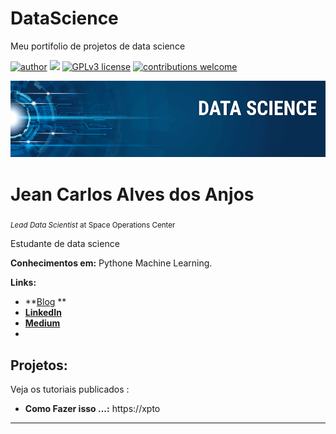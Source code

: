 # DataScience
Meu portifolio de projetos de data science

[![author](https://img.shields.io/badge/author-carlosfab-red.svg)](https://www.linkedin.com/in/carlosfab) [![](https://img.shields.io/badge/python-3.7+-blue.svg)](https://www.python.org/downloads/release/python-365/) [![GPLv3 license](https://img.shields.io/badge/License-GPLv3-blue.svg)](http://perso.crans.org/besson/LICENSE.html) [![contributions welcome](https://img.shields.io/badge/contributions-welcome-brightgreen.svg?style=flat)](https://github.com/carlosfab/data_science/issues)

<p align="center">
  <img src="banner.png" >
</p>

# Jean Carlos Alves dos Anjos

<sub>*Lead Data Scientist* at Space Operations Center</sub>

Estudante de data science



**Conhecimentos em:** Pythone Machine Learning.

**Links:**
* **[Blog](http://xyz.xyz) **
* **[LinkedIn](https://www.linkedin.com/in/xyz)**
* **[Medium](https://www.medium.com)**
* 


## Projetos:
Veja os tutoriais publicados :

* **Como Fazer isso ...:** https://xpto


---




